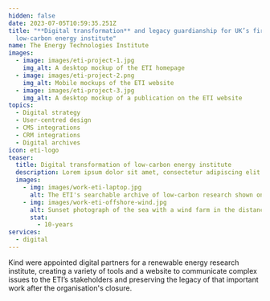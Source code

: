 ```yaml
---
hidden: false
date: 2023-07-05T10:59:35.251Z
title: "**Digital transformation** and legacy guardianship for UK’s first
  low-carbon energy institute"
name: The Energy Technologies Institute
images:
  - image: images/eti-project-1.jpg
    img_alt: A desktop mockup of the ETI homepage
  - image: images/eti-project-2.png
    img_alt: Mobile mockups of the ETI website
  - image: images/eti-project-3.jpg
    img_alt: A desktop mockup of a publication on the ETI website
topics:
  - Digital strategy
  - User-centred design
  - CMS integrations
  - CRM integrations
  - Digital archives
icon: eti-logo
teaser:
  title: Digital transformation of low-carbon energy institute
  description: Lorem ipsum dolor sit amet, consectetur adipiscing elit. Sed lacinia consequat rhoncus.
  images:
    - img: images/work-eti-laptop.jpg
      alt: The ETI's searchable archive of low-carbon research shown on a laptop
    - img: images/work-eti-offshore-wind.jpg
      alt: Sunset photograph of the sea with a wind farm in the distance
      stat:
        - 10-years
services:
  - digital
---
```

Kind were appointed digital partners for a renewable energy research institute, creating a variety of tools and a website to communicate complex issues to the ETI’s stakeholders and preserving the legacy of that important work after the organisation's closure.